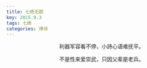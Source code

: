 ```yaml
---
title: 七绝无题
key: 2015.9.3
tags: 七绝
categories: 律诗
---
```


<p align="center">利器军容看不停，小詩心语难抚平。
</p>
<p align="center">不是性来爱崇武，只因父辈是老兵。
</p>
